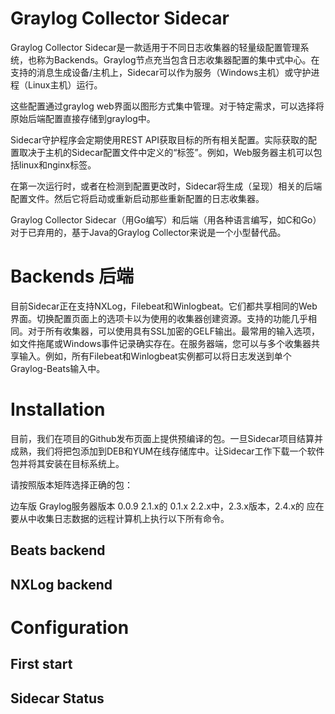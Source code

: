 # Graylog Collector Sidecar
Graylog Collector Sidecar是一款适用于不同日志收集器的轻量级配置管理系统，也称为Backends。Graylog节点充当包含日志收集器配置的集中式中心。在支持的消息生成设备/主机上，Sidecar可以作为服务（Windows主机）或守护进程（Linux主机）运行。

这些配置通过graylog web界面以图形方式集中管理。对于特定需求，可以选择将原始后端配置直接存储到graylog中。

Sidecar守护程序会定期使用REST API获取目标的所有相关配置。实际获取的配置取决于主机的Sidecar配置文件中定义的“标签”。例如，Web服务器主机可以包括linux和nginx标签。

在第一次运行时，或者在检测到配置更改时，Sidecar将生成（呈现）相关的后端配置文件。然后它将启动或重新启动那些重新配置的日志收集器。

Graylog Collector Sidecar（用Go编写）和后端（用各种语言编写，如C和Go）对于已弃用的，基于Java的Graylog Collector来说是一个小型替代品。

# Backends 后端
目前Sidecar正在支持NXLog，Filebeat和Winlogbeat。它们都共享相同的Web界面。切换配置页面上的选项卡以为使用的收集器创建资源。支持的功能几乎相同。对于所有收集器，可以使用具有SSL加密的GELF输出。最常用的输入选项，如文件拖尾或Windows事件记录确实存在。在服务器端，您可以与多个收集器共享输入。例如，所有Filebeat和Winlogbeat实例都可以将日志发送到单个Graylog-Beats输入中。

# Installation
目前，我们在项目的Github发布页面上提供预编译的包。一旦Sidecar项目结算并成熟，我们将把包添加到DEB和YUM在线存储库中。让Sidecar工作下载一个软件包并将其安装在目标系统上。

请按照版本矩阵选择正确的包：

边车版	Graylog服务器版本
0.0.9	2.1.x的
0.1.x	2.2.x中，2.3.x版本，2.4.x的
应在要从中收集日志数据的远程计算机上执行以下所有命令。
## Beats backend
## NXLog backend
# Configuration
## First start
## Sidecar Status
